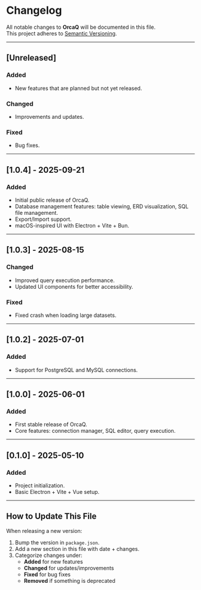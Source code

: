 # Changelog

All notable changes to **OrcaQ** will be documented in this file.  
This project adheres to [Semantic Versioning](https://semver.org/spec/v2.0.0.html).

---

## [Unreleased]

### Added

- New features that are planned but not yet released.

### Changed

- Improvements and updates.

### Fixed

- Bug fixes.

---

## [1.0.4] - 2025-09-21

### Added

- Initial public release of OrcaQ.
- Database management features: table viewing, ERD visualization, SQL file management.
- Export/Import support.
- macOS-inspired UI with Electron + Vite + Bun.

---

## [1.0.3] - 2025-08-15

### Changed

- Improved query execution performance.
- Updated UI components for better accessibility.

### Fixed

- Fixed crash when loading large datasets.

---

## [1.0.2] - 2025-07-01

### Added

- Support for PostgreSQL and MySQL connections.

---

## [1.0.0] - 2025-06-01

### Added

- First stable release of OrcaQ.
- Core features: connection manager, SQL editor, query execution.

---

## [0.1.0] - 2025-05-10

### Added

- Project initialization.
- Basic Electron + Vite + Vue setup.

---

## How to Update This File

When releasing a new version:

1. Bump the version in `package.json`.
2. Add a new section in this file with date + changes.
3. Categorize changes under:
   - **Added** for new features
   - **Changed** for updates/improvements
   - **Fixed** for bug fixes
   - **Removed** if something is deprecated
